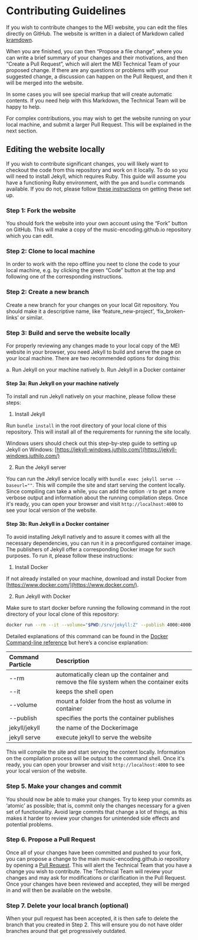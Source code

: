 # Contributing Guidelines

If you wish to contribute changes to the MEI website, you can edit the files directly on GitHub. The website is written in a dialect of Markdown called [kramdown](https://kramdown.gettalong.org/quickref.html).

[//]: # (In the guidelines you will see links to "Edit this section". Clicking on this will open up an editor in GitHub, where you will be able to click on the 'pencil' to edit the text of the section.)

When you are finished, you can then “Propose a file change”, where you can write a brief summary of your changes and their motivations, and then “Create a Pull Request”, which will alert the MEI Technical Team of your proposed change. If there are any questions or problems with your suggested change, a discussion can happen on the Pull Request, and then it will be merged into the website.

In some cases you will see special markup that will create automatic contents. If you need help with this Markdown, the Technical Team will be happy to help.

For complex contributions, you may wish to get the website running on your local machine, and submit a larger Pull Request. This will be explained in the next section.

## Editing the website locally

If you wish to contribute significant changes, you will likely want to checkout the code from this repository and work on it locally. To do so you will need to install Jekyll, which requires Ruby. This guide will assume you have a functioning Ruby environment, with the `gem` and `bundle` commands available. If you do not, please follow [these instructions](https://docs.github.com/en/pages/setting-up-a-github-pages-site-with-jekyll/testing-your-github-pages-site-locally-with-jekyll) on getting these set up.

### Step 1: Fork the website

You should fork the website into your own account using the “Fork” button on GitHub. This will make a copy of the music-encoding.github.io repository which you can edit.

### Step 2: Clone to local machine

In order to work with the repo offline you neet to clone the code to your local machine, e.g. by clicking the green “Code” button at the top and following one of the corresponding instructions.

### Step 2: Create a new branch

Create a new branch for your changes on your local Git repository. You should make it a descriptive name, like ‘feature_new-project’, ‘fix_broken-links’ or similar.

### Step 3: Build and serve the website locally

For properly reviewing any changes made to your local copy of the MEI website in your browser, you need Jekyll to build and serve the page on your local machine. There are two recommended options for doing this:

a. Run Jekyll on your machine natively
b. Run Jekyll in a Docker container

#### Step 3a: Run Jekyll on your machine natively

To install and run Jekyll natively on your machine, please follow these steps:

  1. Install Jekyll

  Run `bundle install` in the root directory of your local clone of this repository. This will install all of the requirements for running the site locally.

  Windows users should check out this step-by-step guide to setting up Jekyll on Windows: [https://jekyll-windows.juthilo.com/](https://jekyll-windows.juthilo.com/)

  2. Run the Jekyll server

  You can run the Jekyll service locally with `bundle exec jekyll serve --baseurl=""`. This will compile the site and start serving the content locally. Since compiling can take a while, you can add the option `-V` to get a more verbose output and information about the running compilation steps. Once it's ready, you can open your browser and visit `http://localhost:4000` to see your local version of the website.

#### Step 3b: Run Jekyll in a Docker container

To avoid installing Jekyll natively and to assure it comes with all the necessary dependencies, you can run it in a preconfigured container image. The publishers of Jekyll offer a corresponding Docker image for such purposes. To run it, please follow these instructions:

  1. Install Docker

  If not already installed on your machine, download and install Docker from [https://www.docker.com/](https://www.docker.com/).

  2. Run Jekyll with Docker

  Make sure to start docker before running the following command in the root directory of your local clone of this repository:

  ```bash
docker run --rm --it --volume="$PWD:/srv/jekyll:Z" --publish 4000:4000 jekyll/jekyll jekyll serve
```

  Detailed explanations of this command can be found in the [Docker Command-line reference](https://docs.docker.com/engine/reference/run/) but here’s a concise explanation:
  
  | Command Particle | Description                                                                              |
  |:-----------------|:-----------------------------------------------------------------------------------------|
  | --rm             | automatically clean up the container and remove the file system when the container exits |
  | --it             | keeps the shell open                                                                     |
  | --volume         | mount a folder from the host as volume in container                                      |
  | --publish        | specifies the ports the container publishes                                              |
  | jekyll/jekyll    | the name of the Dockerimage                                                              |
  | jekyll serve     | execute jekyll to serve the website                                                      |


This will compile the site and start serving the content locally. Information on the compilation process will be output to the command shell. Once it's ready, you can open your browser and visit `http://localhost:4000` to see your local version of the website.

### Step 5. Make your changes and commit

You should now be able to make your changes. Try to keep your commits as ‘atomic’ as possible; that is, commit only the changes necessary for a given set of functionality. Avoid large commits that change a lot of things, as this makes it harder to review your changes for unintended side effects and potential problems.

### Step 6. Propose a Pull Request

Once all of your changes have been committed and pushed to your fork, you can propose a change to the main music-encoding.github.io repository by opening a [Pull Request](https://help.github.com/articles/about-pull-requests/). This will alert the Technical Team that you have a change you wish to contribute. The 'Technical Team will review your changes and may ask for modifications or clarification in the Pull Request. Once your changes have been reviewed and accepted, they will be merged in and will then be available on the website.

### Step 7. Delete your local branch (optional)

When your pull request has been accepted, it is then safe to delete the branch that you created in Step 2. This will ensure you do not have older branches around that get progressively outdated.
